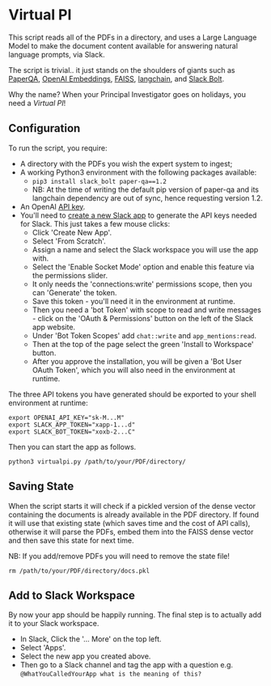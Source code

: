 # Virtual PI

This script reads all of the PDFs in a directory, and uses a Large Language Model to make the document content available for answering natural language prompts, via Slack.

The script is trivial.. it just stands on the shoulders of giants such as [PaperQA](https://github.com/whitead/paper-qa/), [OpenAI Embeddings](https://platform.openai.com/docs/guides/embeddings), [FAISS](https://github.com/facebookresearch/faiss), [langchain](https://github.com/hwchase17/langchain), and [Slack Bolt](https://slack.dev/bolt-python/concepts).

Why the name? When your Principal Investigator goes on holidays, you need a *Virtual PI*!

## Configuration

To run the script, you require:
  * A directory with the PDFs you wish the expert system to ingest;
  * A working Python3 environment with the following packages available:
    * `pip3 install slack_bolt paper-qa==1.2`
    * NB: At the time of writing the default pip version of paper-qa and its langchain dependency are out of sync, hence requesting version 1.2.
  * An OpenAI [API key](https://help.openai.com/en/articles/4936850-where-do-i-find-my-secret-api-key).
  * You'll need to [create a new Slack app](https://api.slack.com/authentication/basics) to generate the API keys needed for Slack. This just takes a few mouse clicks:
    * Click 'Create New App'.
    * Select 'From Scratch'.
    * Assign a name and select the Slack workspace you will use the app with.
    * Select the 'Enable Socket Mode' option and enable this feature via the permissions slider.
    * It only needs the 'connections:write' permissions scope, then you can 'Generate' the token.
    * Save this token - you'll need it in the environment at runtime.
    * Then you need a 'bot Token' with scope to read and write messages - click on the 'OAuth & Permissions' button on the left of the Slack app website.
    * Under 'Bot Token Scopes' add `chat::write` and `app_mentions:read`.
    * Then at the top of the page select the green 'Install to Workspace' button.
    * After you approve the installation, you will be given a 'Bot User OAuth Token', which you will also need in the environment at runtime.

The three API tokens you have generated should be exported to your shell environment at runtime:

```
export OPENAI_API_KEY="sk-M...M"
export SLACK_APP_TOKEN="xapp-1...d"
export SLACK_BOT_TOKEN="xoxb-2...C"
```

Then you can start the app as follows.

`python3 virtualpi.py /path/to/your/PDF/directory/`

## Saving State

When the script starts it will check if a pickled version of the dense vector containing the documents is already available in the PDF directory. If found it will use that existing state (which saves time and the cost of API calls), otherwise it will parse the PDFs, embed them into the FAISS dense vector and then save this state for next time.

NB: If you add/remove PDFs you will need to remove the state file!

`rm /path/to/your/PDF/directory/docs.pkl`

## Add to Slack Workspace

By now your app should be happily running. The final step is to actually add it to your Slack workspace.

  * In Slack, Click the '... More' on the top left.
  * Select 'Apps'.
  * Select the new app you created above.
  * Then go to a Slack channel and tag the app with a question e.g. `@WhatYouCalledYourApp what is the meaning of this?`
